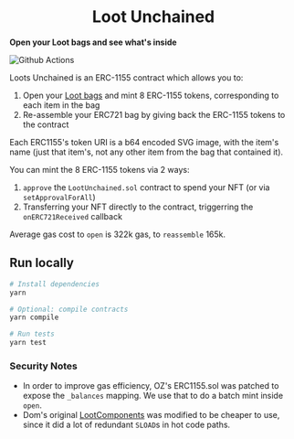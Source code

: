 # <h1 align="center"> Loot Unchained </h1>

**Open your Loot bags and see what's inside**

![Github Actions](https://github.com/gakonst/loot-unchained/workflows/Tests/badge.svg)

Loots Unchained is an ERC-1155 contract which allows you to:
1. Open your [Loot bags](https://www.lootrng.com/) and mint 8 ERC-1155 tokens, corresponding to each item
in the bag
2. Re-assemble your ERC721 bag by giving back the ERC-1155 tokens to the contract

Each ERC1155's token URI is a b64 encoded SVG image, with the item's name (just that item's, not
any other item from the bag that contained it).

You can mint the 8 ERC-1155 tokens via 2 ways:
1. `approve` the `LootUnchained.sol` contract to spend your NFT (or via `setApprovalForAll`)
2. Transferring your NFT directly to the contract, triggerring the `onERC721Received` callback

Average gas cost to `open` is 322k gas, to `reassemble` 165k.

## Run locally

```bash
# Install dependencies
yarn

# Optional: compile contracts
yarn compile

# Run tests
yarn test
```

### Security Notes

* In order to improve gas efficiency, OZ's ERC1155.sol was patched to expose the `_balances`
mapping. We use that to do a batch mint inside `open`.
* Dom's original [LootComponents](https://twitter.com/dhof/status/1432403895008088064) was modified
to be cheaper to use, since it did a lot of redundant `SLOAD`s in hot code paths.
